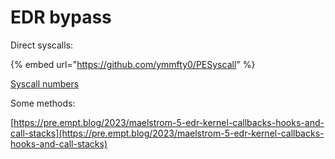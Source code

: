 # EDR bypass

Direct syscalls:

{% embed url="https://github.com/ymmfty0/PESyscall" %}

[Syscall numbers](https://github.com/j00ru/windows-syscalls?tab=readme-ov-file)

Some methods:

[https://pre.empt.blog/2023/maelstrom-5-edr-kernel-callbacks-hooks-and-call-stacks](https://pre.empt.blog/2023/maelstrom-5-edr-kernel-callbacks-hooks-and-call-stacks)
